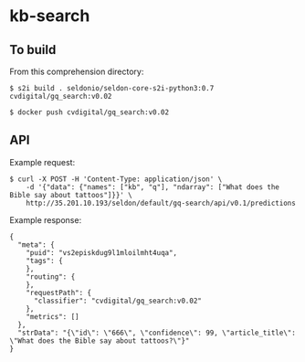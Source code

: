 # kb-search

## To build

From this comprehension directory:

```
$ s2i build . seldonio/seldon-core-s2i-python3:0.7 cvdigital/gq_search:v0.02

$ docker push cvdigital/gq_search:v0.02
```

## API

Example request:

```
$ curl -X POST -H 'Content-Type: application/json' \
    -d '{"data": {"names": ["kb", "q"], "ndarray": ["What does the Bible say about tattoos"]}}' \
    http://35.201.10.193/seldon/default/gq-search/api/v0.1/predictions
```

Example response:

```
{
  "meta": {
    "puid": "vs2episkdug9l1mloilmht4uqa",
    "tags": {
    },
    "routing": {
    },
    "requestPath": {
      "classifier": "cvdigital/gq_search:v0.02"
    },
    "metrics": []
  },
  "strData": "{\"id\": \"666\", \"confidence\": 99, \"article_title\": \"What does the Bible say about tattoos?\"}"
}
```

